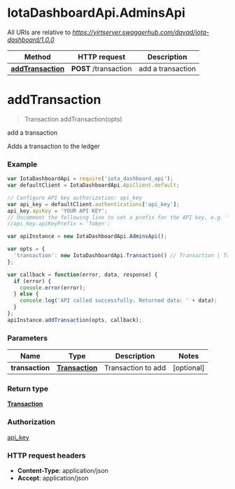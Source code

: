 # IotaDashboardApi.AdminsApi

All URIs are relative to *https://virtserver.swaggerhub.com/davad/iota-dashboard/1.0.0*

Method | HTTP request | Description
------------- | ------------- | -------------
[**addTransaction**](AdminsApi.md#addTransaction) | **POST** /transaction | add a transaction


<a name="addTransaction"></a>
# **addTransaction**
> Transaction addTransaction(opts)

add a transaction

Adds a transaction to the ledger

### Example
```javascript
var IotaDashboardApi = require('iota_dashboard_api');
var defaultClient = IotaDashboardApi.ApiClient.default;

// Configure API key authorization: api_key
var api_key = defaultClient.authentications['api_key'];
api_key.apiKey = 'YOUR API KEY';
// Uncomment the following line to set a prefix for the API key, e.g. "Token" (defaults to null)
//api_key.apiKeyPrefix = 'Token';

var apiInstance = new IotaDashboardApi.AdminsApi();

var opts = { 
  'transaction': new IotaDashboardApi.Transaction() // Transaction | Transaction to add
};

var callback = function(error, data, response) {
  if (error) {
    console.error(error);
  } else {
    console.log('API called successfully. Returned data: ' + data);
  }
};
apiInstance.addTransaction(opts, callback);
```

### Parameters

Name | Type | Description  | Notes
------------- | ------------- | ------------- | -------------
 **transaction** | [**Transaction**](Transaction.md)| Transaction to add | [optional] 

### Return type

[**Transaction**](Transaction.md)

### Authorization

[api_key](../README.md#api_key)

### HTTP request headers

 - **Content-Type**: application/json
 - **Accept**: application/json

